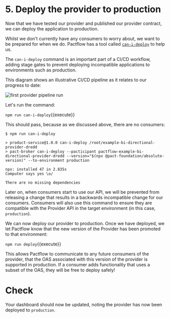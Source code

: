 # 5. Deploy the provider to production

Now that we have tested our provider and published our provider contract, we can deploy the application to production.

Whilst we don't currently have any consumers to worry about, we want to be prepared for when we do. Pactflow has a tool called [`can-i-deploy`](https://docs.pact.io/pact_broker/can_i_deploy) to help us.

The `can-i-deploy` command is an important part of a CI/CD workflow, adding stage gates to prevent deploying incompatible applications to environments such as production.

This diagram shows an illustrative CI/CD pipeline as it relates to our progress to date:

![first provider pipeline run](../../../../static/workshops/bi-directional/provider-pipeline.png)

Let's run the command:

`npm run can-i-deploy`{{execute}}

This should pass, because as we discussed above, there are no consumers:

```
$ npm run can-i-deploy

> product-service@1.0.0 can-i-deploy /root/example-bi-directional-provider-dredd
> pact-broker can-i-deploy --pacticipant pactflow-example-bi-directional-provider-dredd --version="$(npx @pact-foundation/absolute-version)" --to-environment production

npx: installed 47 in 2.835s
Computer says yes \o/

There are no missing dependencies
```

Later on, when consumers start to use our API, we will be prevented from releasing a change that results in a backwards incompatible change for our consumers. Consumers will also use this command to ensure they are compatible with the Provider API in the target environment (in this case, `production`).

We can now deploy our provider to production. Once we have deployed, we let Pactflow know that the new version of the Provider has been promoted to that environment:

`npm run deploy`{{execute}}

This allows Pactflow to communicate to any future consumers of the provider, that the OAS associated with this version of the provider is supported in production. If a consumer adds functionality that uses a subset of the OAS, they will be free to deploy safely!

# Check

Your dashboard should now be updated, noting the provider has now been deployed to `production`.